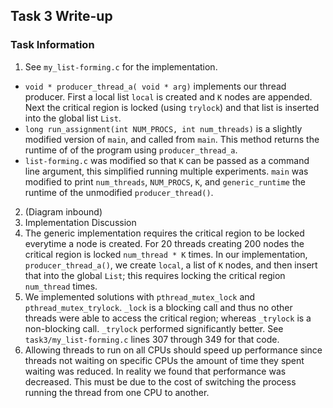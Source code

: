 ## Task 3 Write-up
### Task Information
1. See `my_list-forming.c` for the implementation.
  * `void * producer_thread_a( void * arg)` implements our thread producer.  First a local list `local` is created and `K` nodes are appended.  Next the critical region is locked (using `trylock`) and that list is inserted into the global list `List`.
  * `long run_assignment(int NUM_PROCS, int num_threads)` is a slightly modified version of `main`, and called from `main`.  This method returns the runtime of of the program using `producer_thread_a`.
  * `list-forming.c` was modified so that `K` can be passed as a command line argument, this simplified running multiple experiments.  `main` was modified to print `num_threads`, `NUM_PROCS`, `K`, and `generic_runtime` the runtime of the unmodified `producer_thread()`.
2. (Diagram inbound)
3. Implementation Discussion
  1. The generic implementation requires the critical region to be locked everytime a node is created.  For 20 threads creating 200 nodes the critical region is locked `num_thread * K` times.  In our implementation, `producer_thread_a()`, we create `local`, a list of `K` nodes, and then insert that into the global `List`; this requires locking the critical region `num_thread` times.  
  2. We implemented solutions with `pthread_mutex_lock` and `pthread_mutex_trylock`.  `_lock` is a blocking call and thus no other threads were able to access the critical region; whereas `_trylock` is a non-blocking call.  `_trylock` performed significantly better. See `task3/my_list-forming.c` lines 307 through 349 for that code.
  3. Allowing threads to run on all CPUs should speed up performance since threads not waiting on specific CPUs the amount of time they spent waiting was reduced.  In reality we found that performance was decreased.  This must be due to the cost of switching the process running the thread from one CPU to another.
